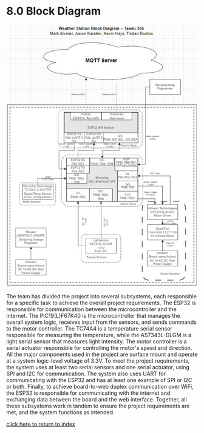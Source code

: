 # 8.0 Block Diagram

![Figure 8A: Block Diagram.](/photos/Figure8a.png "Figure 8A: Block Diagram.")

The team has divided the project into several subsystems, each responsible for a specific task to achieve the overall project requirements. The ESP32 is responsible for communication between the microcontroller and the internet. The PIC19(L)F67K40 is the microcontroller that manages the overall system logic, receives input from the sensors, and sends commands to the motor controller. The TC74A4 is a temperature serial sensor responsible for measuring the temperature, while the AS7343L-DLGM is a light serial sensor that measures light intensity. The motor controller is a serial actuator responsible for controlling the motor's speed and direction. All the major components used in the project are surface mount and operate at a system logic-level voltage of 3.3V. To meet the project requirements, the system uses at least two serial sensors and one serial actuator, using SPI and I2C for communication. The system also uses UART for communicating with the ESP32 and has at least one example of SPI or I2C or both. Finally, to achieve board-to-web duplex communication over WiFi, the ESP32 is responsible for communicating with the internet and exchanging data between the board and the web interface. Together, all these subsystems work in tandem to ensure the project requirements are met, and the system functions as intended.

[click here to return to index](/index)
